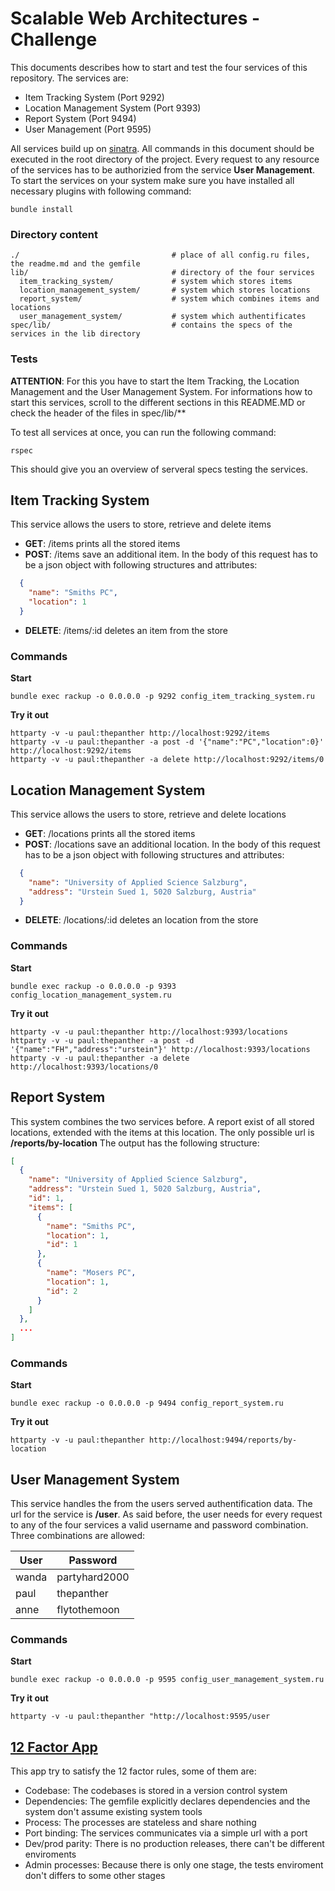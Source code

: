 # Scalable Web Architectures - Challenge

This documents describes how to start and test the four services of this repository. The services are:
  * Item Tracking System (Port 9292)
  * Location Management System (Port 9393)
  * Report System (Port 9494)
  * User Management (Port 9595)

All services build up on [sinatra](http://www.sinatrarb.com/). All commands in this document should be executed in the root directory of the project. Every request to any resource of the services has to be authorizied from the service **User Management**. To start the services on your system make sure you have installed all necessary plugins with following command:
```shell
bundle install
```

### Directory content
```doc
./                                  # place of all config.ru files, the readme.md and the gemfile
lib/                                # directory of the four services
  item_tracking_system/             # system which stores items
  location_management_system/       # system which stores locations
  report_system/                    # system which combines items and locations
  user_management_system/           # system which authentificates
spec/lib/                           # contains the specs of the services in the lib directory

```

### Tests

**ATTENTION**: For this you have to start the Item Tracking, the Location Management and the User Management System. For informations how to start this services, scroll to the different sections in this README.MD or check the header of the files in spec/lib/**

To test all services at once, you can run the following command:
```shell
rspec
```
This should give you an overview of serveral specs testing the services.

## Item Tracking System

This service allows the users to store, retrieve and delete items
* **GET**: /items prints all the stored items
* **POST**: /items save an additional item. In the body of this request has to be a json object with following structures and attributes:

```json
  {
    "name": "Smiths PC",
    "location": 1
  }
```
* **DELETE**: /items/:id deletes an item from the store

### Commands

**Start**
```shell
bundle exec rackup -o 0.0.0.0 -p 9292 config_item_tracking_system.ru
```

**Try it out**
```shell
httparty -v -u paul:thepanther http://localhost:9292/items
httparty -v -u paul:thepanther -a post -d '{"name":"PC","location":0}' http://localhost:9292/items
httparty -v -u paul:thepanther -a delete http://localhost:9292/items/0
```

## Location Management System

This service allows the users to store, retrieve and delete locations
* **GET**: /locations prints all the stored items
* **POST**: /locations save an additional location. In the body of this request has to be a json object with following structures and attributes:

```json
  {
    "name": "University of Applied Science Salzburg",
    "address": "Urstein Sued 1, 5020 Salzburg, Austria"
  }
```
* **DELETE**: /locations/:id deletes an location from the store

### Commands

**Start**
```shell
bundle exec rackup -o 0.0.0.0 -p 9393 config_location_management_system.ru
```

**Try it out**
```shell
httparty -v -u paul:thepanther http://localhost:9393/locations
httparty -v -u paul:thepanther -a post -d '{"name":"FH","address":"urstein"}' http://localhost:9393/locations
httparty -v -u paul:thepanther -a delete http://localhost:9393/locations/0
```

## Report System

This system combines the two services before. A report exist of all stored locations, extended with the items at this location. The only possible url is **/reports/by-location** The output has the following structure:

```json
[
  {
    "name": "University of Applied Science Salzburg",
    "address": "Urstein Sued 1, 5020 Salzburg, Austria",
    "id": 1,
    "items": [
      {
        "name": "Smiths PC",
        "location": 1,
        "id": 1
      },
      {
        "name": "Mosers PC",
        "location": 1,
        "id": 2
      }
    ]
  },
  ...
]
```

### Commands

**Start**
```shell
bundle exec rackup -o 0.0.0.0 -p 9494 config_report_system.ru
```

**Try it out**
```shell
httparty -v -u paul:thepanther http://localhost:9494/reports/by-location
```

## User Management System

This service handles the from the users served authentification data. The url for the service is **/user**. As said before, the user needs for every request to any of the four services a valid username and password combination. Three combinations are allowed: 

User  | Password
----- | -------------
wanda | partyhard2000
paul  | thepanther
anne  | flytothemoon

### Commands

**Start**
```shell
bundle exec rackup -o 0.0.0.0 -p 9595 config_user_management_system.ru
```

**Try it out**
```shell
httparty -v -u paul:thepanther "http://localhost:9595/user
```

## [12 Factor App](http://12factor.net/)

This app try to satisfy the 12 factor rules, some of them are:
* Codebase: The codebases is stored in a version control system
* Dependencies: The gemfile explicitly declares dependencies and the system don't assume existing system tools
* Process: The processes are stateless and share nothing
* Port binding: The services communicates via a simple url with a port
* Dev/prod parity: There is no production releases, there can't be different enviroments
* Admin processes: Because there is only one stage, the tests enviroment don't differs to some other stages